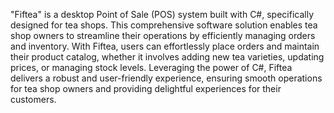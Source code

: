 "Fiftea" is a desktop Point of Sale (POS) system built with C#, specifically designed for tea shops. This comprehensive software solution enables tea shop owners to streamline their operations by efficiently managing orders and inventory. With Fiftea, users can effortlessly place orders and maintain their product catalog, whether it involves adding new tea varieties, updating prices, or managing stock levels. Leveraging the power of C#, Fiftea delivers a robust and user-friendly experience, ensuring smooth operations for tea shop owners and providing delightful experiences for their customers.
